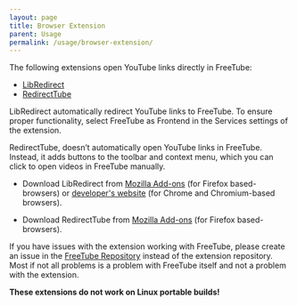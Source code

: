 ```yaml
---
layout: page
title: Browser Extension
parent: Usage
permalink: /usage/browser-extension/
---
```


The following extensions open YouTube links directly in FreeTube:

- [LibRedirect](https://libredirect.github.io/)
- [RedirectTube](https://github.com/MStankiewiczOfficial/RedirectTube)

LibRedirect automatically redirect YouTube links to FreeTube. To ensure proper functionality, select FreeTube as Frontend in the Services settings of the extension.

RedirectTube, doesn’t automatically open YouTube links in FreeTube. Instead, it adds buttons to the toolbar and context menu, which you can click to open videos in FreeTube manually.

- Download LibRedirect from [Mozilla Add-ons](https://addons.mozilla.org/firefox/addon/libredirect/) (for Firefox based-browsers) or [developer's website](https://libredirect.github.io/download_chromium.html) (for Chrome and Chromium-based browsers).

- Download RedirectTube from [Mozilla Add-ons](https://addons.mozilla.org/firefox/addon/redirecttube/) (for Firefox based-browsers).

If you have issues with the extension working with FreeTube, please create an issue in the [FreeTube Repository](https://github.com/FreeTubeApp/FreeTube) instead of the extension repository. Most if not all problems is a problem with FreeTube itself and not a problem with the extension.

**These extensions do not work on Linux portable builds!**
